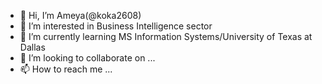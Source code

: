- 👋 Hi, I’m Ameya(@koka2608)
- 👀 I’m interested in Business Intelligence sector
- 🌱 I’m currently learning MS Information Systems/University of Texas at Dallas
- 💞️ I’m looking to collaborate on ...
- 📫 How to reach me ...

<!---
koka2608/koka2608 is a ✨ special ✨ repository because its `README.md` (this file) appears on your GitHub profile.
You can click the Preview link to take a look at your changes.
--->

